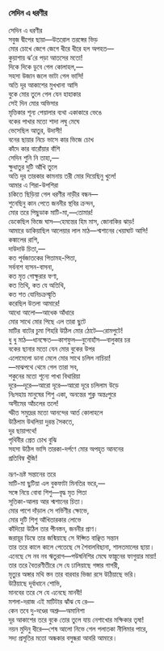 ### সেদিন এ ধরণীর
সেদিন এ ধরণীর  
সবুজ দ্বীপের ছায়া—উতরোল তরঙ্গের ভিড়  
মোর চোখে জেগে জেগে ধীরে ধীরে হল অপহত—   
কুয়াশায় ঝ’রে পড়া আতসের মতো!  
দিকে দিকে ডুবে গেল কোলাহল,—   
সহসা উজান জলে ভাটা গেল ভাসি!  
অতি দূর আকাশের মুখখানা আসি  
বুকে মোর তুলে গেল যেন হাহাকার  
সেই দিন মোর অভিসার  
মৃত্তিকার শূন্য পেয়ালার ব্যথা একাকারে ভেঙে  
বকের পাখার মতো শাদা লঘু মেঘে  
ভেসেছিল আতুর, উদাসী!  
বনের ছায়ার নিচে ভাসে কার ভিজে চোখ  
কাঁদে কার বারোঁয়ার বাঁশি  
সেদিন শুনি নি তাহা,—   
ক্ষুধাতুর দুটি আঁখি তুলে  
অতি দূর তারকার কামনায় তরী মোর দিয়েছিনু খুলে!  
আমার এ শিরা-উপশিরা  
চকিতে ছিড়িয়া গেল ধরণীর নাড়ীর বন্ধন—   
শুনেছিনু কান পেতে জননীর স্থবির ক্রন্দন,  
মোর তরে পিছুডাক মাটি-মা,—তোমার!  
ডেকেছিল ভিজে ঘাস—হেমন্তের হিম মাস, জোনাকির ঝাড়!  
আমারে ডাকিয়াছিল আলেয়ার লাল মাঠ—শ্মশানের খেয়াঘাট আসি!  
কঙ্কালের রাশি,  
দাউদাউ চিতা,—   
কত পূর্বজাতকের পিতামহ-পিতা,  
সর্বনাশ ব্যসন-বাসনা,  
কত মৃত গোক্ষুরার ফণা,  
কত তিথি, কত যে অতিথি,  
কত শত যোনিচক্রস্মৃতি  
করেছিল উতলা আমারে!  
আধো আলো—আধেক আঁধারে  
মোর সাথে মোর পিছে এল তারা ছুটে  
মাটির বাটের চুমা শিহরি উঠিল মোর ঠোটে—রোমপুটে!  
ধু ধু মাঠ—ধানক্ষেত—কাশফুল—বুনোহাঁস—বালুকার চর  
বকের ছানার মতো যেন মোর বুকের উপর  
এলোমেলো ডানা মেলে মোর সাথে চলিল নাচিয়া!  
—মাঝপথে থেমে গেল তারা সব,  
শকুনের মতো শূন্যে পাখা বিথারিয়া  
দূরে—দূরে—আরো দূরে—আরো দূরে চলিলাম উড়ে  
নিঃসহায় মানুষের শিশু একা, অনন্তের শুক্ল অন্তঃপুরে  
অসীমের আঁচলের তলে!  
স্ফীত সমুদ্রের মতো আনন্দের আর্ত কোলাহলে  
উঠিলাম উথলিয়া দুরন্ত সৈকতে,  
দূর ছায়াপথে!  
পৃথিবীর প্রেত চোখ বুঝি  
সহসা উঠিল ভাসি তারকা-দর্পণে মোর অপহৃত আননের  
প্রতিবিম্ব খুঁজি!  

ভ্রূণ-ভ্রষ্ট সন্তানের তরে  
মাটি-মা ছুটিয়া এল বুকফাটা মিনতির ভরে,—   
সঙ্গে নিয়ে বোবা শিশু—বৃদ্ধ মৃত পিতা  
সূতিকা-আলয় আর শ্মশানের চিতা।  
মোর পাশে দাঁড়াল সে গর্ভিণীর ক্ষোভে,  
মোর দুটি শিশু আঁখিতারকার লোভে  
কাঁদিয়ো উঠিল তার পীনস্তন, জননীর প্রাণ।  
জরায়ূর ডিম্বে তার জন্মিয়াছে সে ঈপ্সিত বাঞ্ছিত সন্তান  
তার তরে কালে কালে পেতেছে সে শৈবালবিছানা, শালতমালের ছায়া।  
এনেছে সে নব নব ঋতুরাগ—পউষনিশির মেঘে ফাল্গুনের ফাগুয়ার মায়া!  
তার তরে বৈতরণীতীরে সে যে ঢালিয়াছে গঙ্গার গাগরী,  
মৃত্যুর অঙ্গার মথি স্তন তার বারবার ভিজা রসে উঠিয়াছে ভরি।  
উঠিয়াছে দূর্বাধানে শোভি,  
মানবের তরে সে যে এনেছে মানবী!  
মশলা-দরাজ এই মাটিটার ঝাঁঝ যে রে—   
কেন তবে দু-দণ্ডের অশ্রু—অমানিশা  
দূর আকাশের তরে বুকে তোর তুলে যায় নেশাখোর মক্ষিকার তৃষা!  
নয়ন মুদিনু ধীরে—শেষ আলো নিভে গেল পলাতকা নীলিমার পারে,  
সদ্য প্রসূতির মতো অন্ধকার বসুন্ধরা আবরি আমারে।  